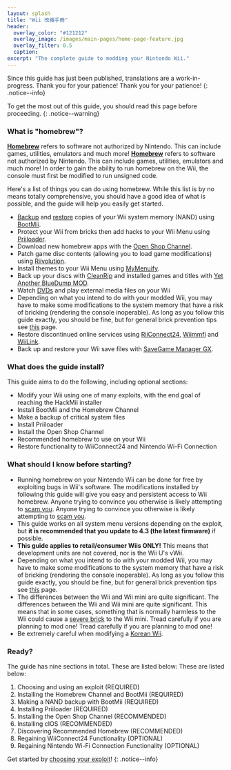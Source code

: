 ```yaml
---
layout: splash
title: "Wii 改機手冊"
header:
  overlay_color: "#121212"
  overlay_image: /images/main-pages/home-page-feature.jpg
  overlay_filter: 0.5
  caption:
excerpt: "The complete guide to modding your Nintendo Wii."
---
```


Since this guide has just been published, translations are a work-in-progress. Thank you for your patience! Thank you for your patience!
{: .notice--info}

To get the most out of this guide, you should read this page before proceeding.
{: .notice--warning}

### What is "homebrew"?

[**Homebrew**](https://en.wikipedia.org/wiki/Homebrew_(video_games)) refers to software not authorized by Nintendo. This can include games, utilities, emulators and much more! [**Homebrew**](https://en.wikipedia.org/wiki/Homebrew_(video_games)) refers to software not authorized by Nintendo. This can include games, utilities, emulators and much more! In order to gain the ability to run homebrew on the Wii, the console must first be modified to run unsigned code.

Here's a list of things you can do using homebrew. While this list is by no means totally comprehensive, you should have a good idea of what is possible, and the guide will help you easily get started.

+ [Backup](bootmii) and [restore](bootmiirecover) copies of your Wii system memory (NAND) using [BootMii](hbc).
+ Protect your Wii from bricks then add hacks to your Wii Menu using [Priiloader](priiloader).
+ Download new homebrew apps with the [Open Shop Channel](hbb).
+ Patch game disc contents (allowing you to load game modifications) using [Riivolution](riivolution).
+ Install themes to your Wii Menu using [MyMenuify](themes).
+ Back up your discs with [CleanRip](/dump-games) and installed games and titles with [Yet Another BlueDump MOD](dump-wads).
+ Watch [DVDs](recommended-homebrew#entertainment) and play external media files on your Wii
+ Depending on what you intend to do with your modded Wii, you may have to make some modifications to the system memory that have a risk of bricking (rendering the console inoperable). As long as you follow this guide exactly, you should be fine, but for general brick prevention tips see [this](bricks#brick-prevention) page.
+ Restore discontinued online services using [RiiConnect24](riiconnect24), [Wiimmfi](wiimmfi) and [WiiLink](wiilink).
+ Back up and restore your Wii save files with [SaveGame Manager GX](https://oscwii.org/library/app/savegame_manager_gx).

### What does the guide install?

This guide aims to do the following, including optional sections:

+ Modify your Wii using one of many exploits, with the end goal of reaching the HackMii installer
+ Install BootMii and the Homebrew Channel
+ Make a backup of critical system files
+ Install Priiloader
+ Install the Open Shop Channel
+ Recommended homebrew to use on your Wii
+ Restore functionality to WiiConnect24 and Nintendo Wi-Fi Connection

### What should I know before starting?

+ Running homebrew on your Nintendo Wii can be done for free by exploiting bugs in Wii's software. The modifications installed by following this guide will give you easy and persistent access to Wii homebrew. Anyone trying to convince you otherwise is likely attempting to [scam you](https://hbc.hackmii.com/scam). Anyone trying to convince you otherwise is likely attempting to [scam you](https://hbc.hackmii.com/scam).
+ This guide works on all system menu versions depending on the exploit, but **it is recommended that you update to 4.3 (the latest firmware)** if possible.
+ **This guide applies to retail/consumer Wiis ONLY!** This means that development units are not covered, nor is the Wii U's vWii.
+ Depending on what you intend to do with your modded Wii, you may have to make some modifications to the system memory that have a risk of bricking (rendering the console inoperable). As long as you follow this guide exactly, you should be fine, but for general brick prevention tips see [this](bricks#brick-prevention) page.
+ The differences between the Wii and Wii mini are quite significant. The differences between the Wii and Wii mini are quite significant. This means that in some cases, something that is normally harmless to the Wii could cause a [severe brick](bricks#wi-fi-brick) to the Wii mini. Tread carefully if you are planning to mod one! Tread carefully if you are planning to mod one!
+ Be extremely careful when modifying a [Korean Wii](bricks#korean-kiierror-003-brick).

### Ready?

The guide has nine sections in total. These are listed below: These are listed below:

1. Choosing and using an exploit (REQUIRED)
1. Installing the Homebrew Channel and BootMii (REQUIRED)
1. Making a NAND backup with BootMii (REQUIRED)
1. Installing Priiloader (REQUIRED)
1. Installing the Open Shop Channel (RECOMMENDED)
1. Installing cIOS (RECOMMENDED)
1. Discovering Recommended Homebrew (RECOMMENDED)
1. Regaining WiiConnect24 Functionality (OPTIONAL)
1. Regaining Nintendo Wi-Fi Connection Functionality (OPTIONAL)

Get started by [choosing your exploit](get-started)!
{: .notice--info}
